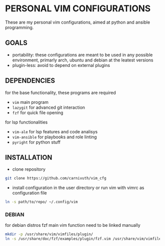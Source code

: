 # PERSONAL VIM CONFIGURATIONS 

These are my personal vim configurations, aimed at python and ansible programming.

## GOALS

- portability: these configurations are meant to be used in any possible environment, primarly arch, ubuntu and debian at the leatest versions
- plugin-less: avoid to depend on external plugins 

## DEPENDENCIES

for the base functionality, these programs are required

- `vim` main program
- `lazygit` for advanced git interaction
- `fzf` for quick file opening

for lsp functionalities

- `vim-ale` for lsp features and code analisys
- `vim-ansible` for playbooks and role linting
- `pyright` for python stuff

## INSTALLATION

- clone repository

```bash
git clone https://github.com/carnivuth/vim_cfg
```

- install configuration in the user directory or run vim with vimrc as configuration file

```bash
ln -s path/to/repo/ ~/.config/vim
```

### DEBIAN

for debian distros fzf main vim function need to be linked manually

```bash
mkdir -p /usr/share/vim/vimfiles/plugin/
ln -s /usr/share/doc/fzf/examples/plugin/fzf.vim /usr/share/vim/vimfiles/plugin/
```
